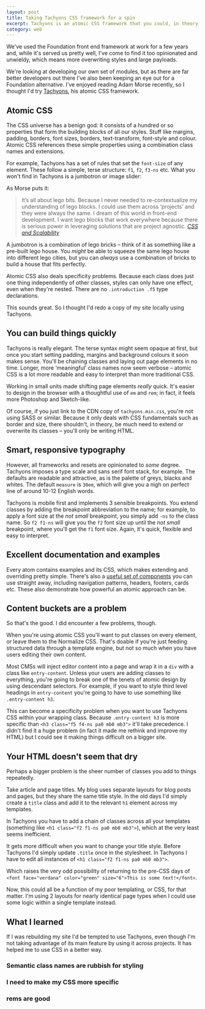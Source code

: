 ```yaml
---
layout: post
title: Taking Tachyons CSS framework for a spin
excerpt: Tachyons is an atomic CSS framework that you could, in theory, use for any project at all. I found it easy to use and quick for building pages, but there are a couple of caveats.
category: web
---
```


We've used the Foundation front end framework at work for a few years and, while it's served us pretty well, I've come to find it too opinionated and unwieldy, which means more overwriting styles and large payloads.

We're looking at developing our own set of modules, but as there are far better developers out there I've also been keeping an eye out for a Foundation alternative. I've enjoyed reading Adam Morse recently, so I thought I'd try [Tachyons](http://tachyons.io), his atomic CSS framework.

## Atomic CSS

The CSS universe has a benign god: it consists of a hundred or so properties that form the building blocks of all our styles. Stuff like margins, padding, borders, font sizes, borders, text-transform, font-style and colour. Atomic CSS references these simple properties using a combination class names and extensions.

For example, Tachyons has a set of rules that set the `font-size` of any element. These follow a simple, terse structure: `f1`, `f2`, `f3-ns` etc. What you won't find in Tachyons is a jumbotron or image slider:

As Morse puts it:

> It’s all about lego bits. Because I never needed to re-contextualize my understanding of lego blocks. I could use them across ‘projects’ and they were always the same. I dream of this world in front-end development. I want lego blocks that work everywhere because there is serious power in leveraging solutions that are project agnostic. <cite>[CSS and Scalability](http://mrmrs.io/writing/2016/03/24/scalable-css/)</cite>

A jumbotron is a combination of lego bricks &#8211; think of it as something like a pre-built lego house. You _might_ be able to squeeze the same lego house into different lego cities, but you can _always_ use a combination of bricks to build a house that fits perfectly.

Atomic CSS also deals specificity problems. Because each class does just one thing independently of other classes, styles can only have one effect, even when they're nested. There are no `.introduction .f5` type declarations.

This sounds great. So I thought I'd redo a copy of my site locally using Tachyons.

## You can build things quickly

Tachyons is really elegant. The terse syntax might seem opaque at first, but once you start setting padding, margins and background colours it soon makes sense. You'll be chaining classes and laying out page elements in no time. Longer, more &#8216;meaningful&#8217; class names now seem verbose &#8211; atomic CSS is a lot more readable and easy to interpret than more traditional CSS.

Working in small units made shifting page elements _really_ quick. It's easier to design in the browser with a thoughtful use of `em` and `rem`; in fact, it feels more Photoshop and Sketch-like.

Of course, if you just link to the CDN copy of `tachyons.min.css`, you're not using SASS or similar. Because it only deals with CSS fundamentals such as border and size, there shouldn't, in theory, be much need to extend or overwrite its classes &#8211;  you'll only be writing HTML.

## Smart, responsive typography

However, all frameworks and resets are opinionated to _some_ degree. Tachyons imposes a type scale and sans serif font stack, for example. The defaults are readable and attractive, as is the palette of greys, blacks and whites. The default `measure` is `30em`, which will give you a nigh on perfect line of around 10-12 English words.

Tachyons is mobile first and implements 3 sensible breakpoints. You extend classes by adding the breakpoint abbreviation to the name; for example, to apply a font size at the _not small_ breakpoint, you simply add `-ns` to the class name. So `f2 f1-ns` will give you the `f2` font size up until the _not small_ breakpoint, where you'll get the `f1` font size. Again, it's quick, flexible and easy to interpret.

## Excellent documentation and examples

Every atom contains examples and its CSS, which makes extending and overriding pretty simple. There's also a [useful set of components](http://tachyons.io/components/) you can use straight away, including navigation patterns, headers, footers, cards etc. These also demonstrate how powerful an atomic approach can be.

## Content buckets are a problem

So that's the good. I did encounter a few problems, though.

When you're using atomic CSS you'll want to put classes on every element, or leave them to the Normalize CSS. That's doable if you're just feeding structured data through a template engine, but not so much when you have users editing their own content.

Most CMSs will inject editor content into a page and wrap it in a `div` with a class like `entry-content`. Unless your users are adding classes to everything, you're going to break one of the tenets of atomic design by using descendant selectors. For example, if you want to style third level headings in `entry-content` you're going to have to use something like `.entry-content h3`.

This can become a specificity problem when you want to use Tachyons CSS within your wrapping class. Because `.entry-content h3` is more specific than `<h3 class="f5 f4-ns pa0 mb0 mb3">` it'll take precedence. I didn't find it a huge problem (in fact it made me rethink and improve my HTML) but I could see it making things difficult on a bigger site.

## Your HTML doesn't seem that dry

Perhaps a bigger problem is the sheer number of classes you add to things repeatedly.

Take article and page titles. My blog uses separate layouts for blog posts and pages, but they share the same title style. In the old days I'd simply create a `title` class and add it to the relevant `h1` element across my templates.

In Tachyons you have to add a chain of classes across all your templates (something like `<h1 class="f2 f1-ns pa0 mb0 mb3">`), which at the very least seems inefficient.

It gets more difficult when you want to change your title style. Before Tachyons I'd simply update `.title` once in the stylesheet. In Tachyons I have to edit all instances of `<h1 class="f2 f1-ns pa0 mb0 mb3">`.

Which raises the very odd possibility of returning to the pre-CSS days of `<font face="verdana" color="green" size="6">This is some text!</font>`.

Now, this could all be a function of my poor templating, or CSS, for that matter. I'm using 2 layouts for nearly identical page types when I could use some logic within a single template instead.

## What I learned

If I was rebuilding my site I'd be tempted to use Tachyons, even though I'm not taking advantage of its main feature by using it across projects. It has helped me to use CSS in a better way.

### Semantic class names are rubbish for styling

### I need to make my CSS more specific

### rems are good

